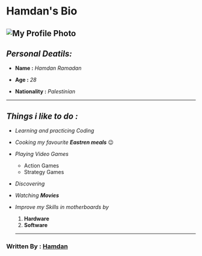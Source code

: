 # Hamdan's Bio

![My Profile Photo](https://cdn.glitch.com/323a5f71-5800-4689-9792-0fed771775d5%2FWebp.net-resizeimage.jpg?v=1568728206145)
---

## **_Personal Deatils:_**

* **Name :** *_Hamdan Ramadan_*
  
* **Age :** *_28_*
  
* **Nationality :** *_Palestinian_*
  
---
## **_Things i like to do :_** 

- _Learning and practicing Coding_
  

- _Cooking my favourite **Eastren meals**_ 😉
  

- _Playing Video Games_
  - Action Games 
  - Strategy Games 

- _Discovering_
  
- _Watching **Movies**_

- _Improve my Skills in  motherboards by_ 

  1. **Hardware**
  1. **Software**

  ---

###   Written By : **[Hamdan](https://github.com/hamdan-99)**